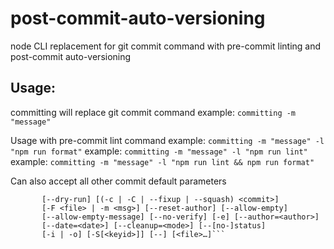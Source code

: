 # post-commit-auto-versioning
node CLI replacement for git commit command with pre-commit linting and post-commit auto-versioning

## Usage:
committing will replace git commit command
example: ```committing -m "message"```

Usage with pre-commit lint command
example: ```committing -m "message" -l "npm run format"```
example: ```committing -m "message" -l "npm run lint"```
example: ```committing -m "message" -l "npm run lint && npm run format"```

Can also accept all other commit default parameters
```git commit [-a | --interactive | --patch] [-s] [-v] [-u<mode>] [--amend]
	   [--dry-run] [(-c | -C | --fixup | --squash) <commit>]
	   [-F <file> | -m <msg>] [--reset-author] [--allow-empty]
	   [--allow-empty-message] [--no-verify] [-e] [--author=<author>]
	   [--date=<date>] [--cleanup=<mode>] [--[no-]status]
	   [-i | -o] [-S[<keyid>]] [--] [<file>…​]```